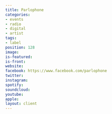 ```yaml
---
title: Parlophone
categories:
- events
- radio
- digital
- artist
tags:
- label
position: 128
image: 
is-featured: 
is-front: 
website: 
facebook: https://www.facebook.com/parlophone
twitter: 
instagram: 
spotify: 
soundcloud: 
youtube: 
apple: 
layout: client
---
```



